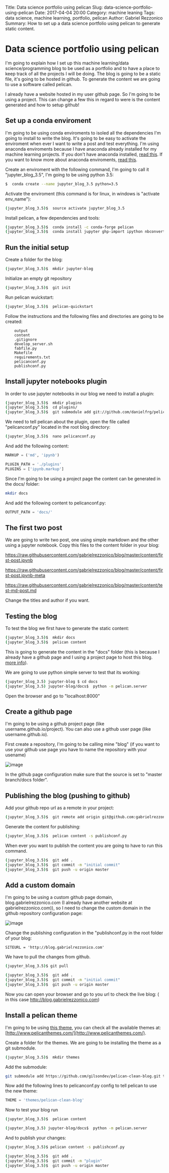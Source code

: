 Title: Data science portfolio using pelican
Slug: data-science-portfolio-using-pelican
Date: 2017-04-04 20:00
Category: machine leaning
Tags: data science, machine learning, portfolio, pelican
Author: Gabriel Rezzonico
Summary: How to set up a data science portfolio using pelican to generate static content.

# Data science portfolio using pelican

I'm going to explain how I set up this machine learning/data science/programming blog to be used as a portfolio and to have a place to keep track of all the projects I will be doing. The blog is going to be a static file, it's going to be hosted in github. To generate the content we are going to use a software called pelican.

I already have a website hosted in my user github page. So I'm going to be using a project. This can change a few this in regard to were is the content generated and how to setup github!

## Set up a conda enviroment

I'm going to be using conda enviroments to isoled all the dependencies I'm going to install to write the blog. It's going to be easy to activate the enviroment when ever I want to write a post and test everything. I'm using anaconda enviroments because I have anaconda already installed for my machine learning projects. If you don't have anaconda installed, [read this](https://docs.continuum.io/anaconda/install). If you want to know more about anaconda enviroments, [read this](https://conda.io/docs/using/envs.html ).

Create an enviroment with the following command, I'm going to call it "jupyter_blog_3.5", I'm going to be using python 3.5:

```bash
$  conda create --name jupyter_blog_3.5 python=3.5
```
Activate the enviroment (this command is for linux, in windows is "activate env_name"):

```bash
(jupyter_blog_3.5)$  source activate jupyter_blog_3.5
```

Install pelican, a few dependencies and tools:

```bash
(jupyter_blog_3.5)$  conda install -c conda-forge pelican
(jupyter_blog_3.5)$  conda install jupyter ghp-import ipython nbconvert markdown
```

## Run the initial setup

Create a folder for the blog:

```bash
(jupyter_blog_3.5)$  mkdir jupyter-blog
```


Initialize an empty git repository
```bash
(jupyter_blog_3.5)$  git init
```

Run pelican wuickstart:

```bash
(jupyter_blog_3.5)$  pelican-quickstart
```

Follow the instructions and the following files and directories are going to be created:

```
    output
    content
    .gitignore
    develop_server.sh
    fabfile.py
    Makefile
    requirements.txt
    pelicanconf.py
    publishconf.py
```


## Install jupyter notebooks plugin

In order to use jupyter notebooks in our blog we need to install a plugin:


```bash
(jupyter_blog_3.5)$  mkdir plugins
(jupyter_blog_3.5)$  cd plugins/
(jupyter_blog_3.5)$  git submodule add git://github.com/danielfrg/pelican-ipynb.git plugins/ipynb
```

We need to tell pelican about the plugin, open the file called "pelicanconf.py" located in the root blog directory:

```bash
(jupyter_blog_3.5)$  nano pelicanconf.py
```

And add the following content:

```python
MARKUP = ('md', 'ipynb')

PLUGIN_PATH = './plugins'
PLUGINS = ['ipynb.markup']
```

Since I'm going to be using a project page the content can be generated in the docs/ folder:

```bash
mkdir docs
```
And add the following content to pelicanconf.py:

```python
OUTPUT_PATH = 'docs/'
```

## The first two post

We are going to write two post, one using simple markdown and the other using a jupyter notebook. Copy this files to the content folder in your blog:

https://raw.githubusercontent.com/gabrielrezzonico/blog/master/content/first-post.ipynb

https://raw.githubusercontent.com/gabrielrezzonico/blog/master/content/first-post.ipynb-meta

https://raw.githubusercontent.com/gabrielrezzonico/blog/master/content/test-md-post.md

Change the titles and author if you want.

## Testing the blog

To test the blog we first have to generate the static content:

```bash
(jupyter_blog_3.5)$  mkdir docs
(jupyter_blog_3.5)$  pelican content
```

This is going to generate the content in the "docs" folder (this is because I already have a github page and I using a project page to host this blog. [more info](https://pages.github.com/)). 

We are going to use python simple server to test that its working:

```bash
(jupyter_blog_3.5) jupyter-blog $ cd docs
(jupyter_blog_3.5) jupyter-blog/docs$  python -m pelican.server
```

Open the browser and go to "localhost:8000"


## Create a github page

I'm going to be using a github project page (like username.github.io/project). You can also use a github user page (like username.github.io).

First create a repository, I'm going to be calling mine "blog" (if you want to use your github use page you have to name the repository with your usename)

![image](images/create_repo.png?raw=true)

In the github page configuration make sure that the source is set to "master branch/docs folder".


## Publishing the blog (pushing to github)

Add your github repo url as a remote in your project:

```bash
(jupyter_blog_3.5)$  git remote add origin git@github.com:gabrielrezzonico/blog.git
```

Generate the content for publishing:

```bash
(jupyter_blog_3.5)$  pelican content -s publishconf.py
```

When ever you want to publish the content you are going to have to run this command.

```bash
(jupyter_blog_3.5)$  git add .
(jupyter_blog_3.5)$  git commit -m "initial commit"
(jupyter_blog_3.5)$  git push -u origin master
```

## Add a custom domain 

I'm going to be using a custom github page domain, blog.gabrielrezzonico.com (I already have another website at gabrielrezzonico.com)), so I need to change the custom domain in the github repository configuration page:

![image](images/repo_options.png?raw=true)

Change the publishing configuration in the "publishconf.py in the root folder of your blog:

```
SITEURL = 'http://blog.gabrielrezzonico.com'
```

We have to pull the changes from github.

```bash
(jupyter_blog_3.5)$ git pull
```


```bash
(jupyter_blog_3.5)$  git add .
(jupyter_blog_3.5)$  git commit -m "initial commit"
(jupyter_blog_3.5)$  git push -u origin master
```


Now you can open your browser and go to you url to check the live blog: ( in this case http://blog.gabrielrezzonico.com)

## Install a pelican theme

I'm going to be using [this theme](https://github.com/gilsondev/pelican-clean-blog), you can check all the available themes at: [http://www.pelicanthemes.com/](http://www.pelicanthemes.com/).





Create a folder for the themes. We are going to be installing the theme as a git submodule.

```bash
(jupyter_blog_3.5)$  mkdir themes
```

Add the submodule:

```bash
git submodule add https://github.com/gilsondev/pelican-clean-blog.git themes/pelican-clean-blog
```

Now add the following lines to pelicanconf.py config to tell pelican to use the new theme:

```python
THEME = 'themes/pelican-clean-blog'
```

Now to test your blog run

```bash
(jupyter_blog_3.5)$  pelican content
```

```bash
(jupyter_blog_3.5) jupyter-blog/docs$  python -m pelican.server
```

And to publish your changes:

```bash
(jupyter_blog_3.5)$ pelican content -s publishconf.py
```

```bash
(jupyter_blog_3.5)$  git add .
(jupyter_blog_3.5)$  git commit -m "plugin"
(jupyter_blog_3.5)$  git push -u origin master
```